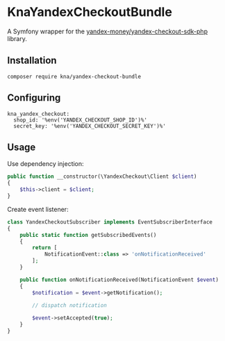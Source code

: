 # KnaYandexCheckoutBundle

A Symfony wrapper for the [yandex-money/yandex-checkout-sdk-php](https://github.com/yandex-money/yandex-checkout-sdk-php) library.

## Installation

```
composer require kna/yandex-checkout-bundle
```

## Configuring

```
kna_yandex_checkout:
  shop_id: '%env('YANDEX_CHECKOUT_SHOP_ID')%'
  secret_key: '%env('YANDEX_CHECKOUT_SECRET_KEY')%'
```

## Usage

Use dependency injection:

```php
public function __constructor(\YandexCheckout\Client $client)
{
    $this->client = $client;
}

```

Create event listener:

```php
class YandexCheckoutSubscriber implements EventSubscriberInterface
{
    public static function getSubscribedEvents()
    {
        return [
            NotificationEvent::class => 'onNotificationReceived'
        ];
    }

    public function onNotificationReceived(NotificationEvent $event)
    {
        $notification = $event->getNotification();
        
        // dispatch notification

        $event->setAccepted(true);
    }
}
```
